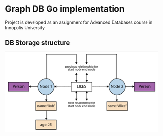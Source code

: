 # Graph DB Go implementation
Project is developed as an assignment for Advanced Databases course in Innopolis University

## DB Storage structure
![Alt text](docs/storage.png?raw=true "Graph DB Storage structure")
